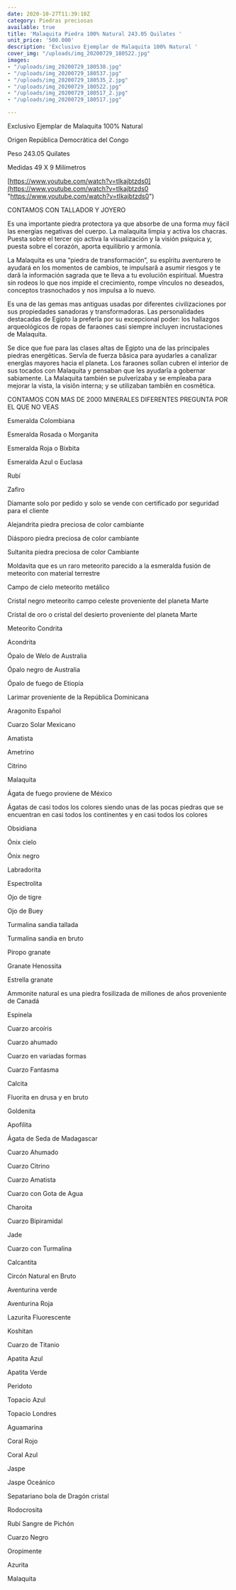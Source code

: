```yaml
---
date: 2020-10-27T11:39:10Z
category: Piedras preciosas
available: true
title: 'Malaquita Piedra 100% Natural 243.05 Quilates '
unit_price: '500.000'
description: 'Exclusivo Ejemplar de Malaquita 100% Natural '
cover_img: "/uploads/img_20200729_180522.jpg"
images:
- "/uploads/img_20200729_180538.jpg"
- "/uploads/img_20200729_180537.jpg"
- "/uploads/img_20200729_180535_2.jpg"
- "/uploads/img_20200729_180522.jpg"
- "/uploads/img_20200729_180517_2.jpg"
- "/uploads/img_20200729_180517.jpg"

---
```

Exclusivo Ejemplar de Malaquita 100% Natural 

Origen República Democrática del Congo

Peso 243.05 Quilates

Medidas 49 X 9 Milímetros 

[https://www.youtube.com/watch?v=tIkajbtzds0](https://www.youtube.com/watch?v=tIkajbtzds0 "https://www.youtube.com/watch?v=tIkajbtzds0")

CONTAMOS CON TALLADOR Y JOYERO 

Es una importante piedra protectora ya que absorbe de una forma muy fácil las energías negativas del cuerpo. La malaquita limpia y activa los chacras. Puesta sobre el tercer ojo activa la visualización y la visión psíquica y, puesta sobre el corazón, aporta equilibrio y armonía.

La Malaquita es una “piedra de transformación”, su espîritu aventurero te ayudará en los momentos de cambios, te impulsarâ a asumir riesgos y te darâ la información sagrada que te lleva a tu evoluciôn espiritual. Muestra sin rodeos lo que nos impide el crecimiento, rompe vînculos no deseados, conceptos trasnochados y nos impulsa a lo nuevo.

Es una de las gemas mas antiguas usadas por diferentes civilizaciones por sus propiedades sanadoras y transformadoras. Las personalidades destacadas de Egipto la preferîa por su excepcional poder: los hallazgos arqueológicos de ropas de faraones casi siempre incluyen incrustaciones de Malaquita.

Se dice que fue para las clases altas de Egipto una de las principales piedras energêticas. Servîa de fuerza bâsica para ayudarles a canalizar energîas mayores hacia el planeta. Los faraones solîan cubren el interior de sus tocados con Malaquita y pensaban que les ayudarîa a gobernar sabiamente. La Malaquita también se pulverizaba y se empleaba para mejorar la vista, la visiôn interna; y se utilizaban tambiên en cosmêtica.

CONTAMOS CON MAS DE 2000 MINERALES DIFERENTES PREGUNTA POR EL QUE NO VEAS

Esmeralda Colombiana 

Esmeralda Rosada o Morganita

Esmeralda Roja o Bixbita

Esmeralda Azul o Euclasa 

Rubí 

Zafiro 

Diamante solo por pedido y solo se vende con certificado por seguridad para el cliente

Alejandrita piedra preciosa de color cambiante 

Diásporo piedra preciosa de color cambiante 

Sultanita piedra preciosa de color Cambiante 

Moldavita que es un raro meteorito parecido a la esmeralda fusión de meteorito con material terrestre 

Campo de cielo meteorito metálico 

Cristal negro meteorito campo celeste proveniente del planeta Marte 

Cristal de oro o cristal del desierto proveniente del planeta Marte 

Meteorito Condrita 

Acondrita 

Ópalo de Welo de Australia 

Ópalo negro de Australia 

Ópalo de fuego de Etiopía 

Larimar proveniente de la República Dominicana 

Aragonito Español 

Cuarzo Solar Mexicano 

Amatista 

Ametrino 

Citrino 

Malaquita 

Ágata de fuego proviene de México 

Ágatas de casi todos los colores siendo unas de las pocas piedras que se encuentran en casi todos los continentes y en casi todos los colores 

Obsidiana 

Ónix cielo 

Ónix negro 

Labradorita 

Espectrolita

Ojo de tigre 

Ojo de Buey

Turmalina sandia tallada 

Turmalina sandia en bruto 

Piropo granate 

Granate Henossita

Estrella granate 

Ammonite natural es una piedra fosilizada de millones de años proveniente de Canadá 

Espinela 

Cuarzo arcoíris 

Cuarzo ahumado 

Cuarzo en variadas formas 

Cuarzo Fantasma 

Calcita 

Fluorita en drusa y en bruto 

Goldenita 

Apofilita 

Ágata de Seda de Madagascar 

Cuarzo Ahumado 

Cuarzo Citrino 

Cuarzo Amatista 

Cuarzo con Gota de Agua 

Charoita 

Cuarzo Bipiramidal 

Jade 

Cuarzo con Turmalina

Calcantita

Circón Natural en Bruto

Aventurina verde 

Aventurina Roja

Lazurita Fluorescente 

Koshitan

Cuarzo de Titanio

Apatita Azul 

Apatita Verde 

Peridoto

Topacio Azul 

Topacio Londres

Aguamarina 

Coral Rojo 

Coral Azul 

Jaspe 

Jaspe Oceánico 

Sepatariano bola de Dragón cristal 

Rodocrosita 

Rubí Sangre de Pichón 

Cuarzo Negro 

Oropimente 

Azurita 

Malaquita